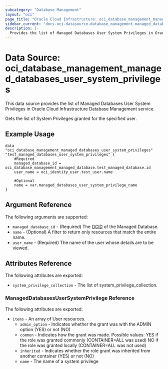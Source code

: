 ```yaml
---
subcategory: "Database Management"
layout: "oci"
page_title: "Oracle Cloud Infrastructure: oci_database_management_managed_databases_user_system_privileges"
sidebar_current: "docs-oci-datasource-database_management-managed_databases_user_system_privileges"
description: |-
  Provides the list of Managed Databases User System Privileges in Oracle Cloud Infrastructure Database Management service
---
```


# Data Source: oci_database_management_managed_databases_user_system_privileges
This data source provides the list of Managed Databases User System Privileges in Oracle Cloud Infrastructure Database Management service.

Gets the list of System Privileges granted for the specified user.

## Example Usage

```hcl
data "oci_database_management_managed_databases_user_system_privileges" "test_managed_databases_user_system_privileges" {
	#Required
	managed_database_id = oci_database_management_managed_database.test_managed_database.id
	user_name = oci_identity_user.test_user.name

	#Optional
	name = var.managed_databases_user_system_privilege_name
}
```

## Argument Reference

The following arguments are supported:

* `managed_database_id` - (Required) The [OCID](https://docs.cloud.oracle.com/iaas/Content/General/Concepts/identifiers.htm) of the Managed Database.
* `name` - (Optional) A filter to return only resources that match the entire name.
* `user_name` - (Required) The name of the user whose details are to be viewed.


## Attributes Reference

The following attributes are exported:

* `system_privilege_collection` - The list of system_privilege_collection.

### ManagedDatabasesUserSystemPrivilege Reference

The following attributes are exported:

* `items` - An array of User resources.
	* `admin_option` - Indicates whether the grant was with the ADMIN option (YES) or not (NO)
	* `common` - Indicates how the grant was made. Possible values: YES if the role was granted commonly (CONTAINER=ALL was used) NO if the role was granted locally (CONTAINER=ALL was not used) 
	* `inherited` - Indicates whether the role grant was inherited from another container (YES) or not (NO)
	* `name` - The name of a system privilege

